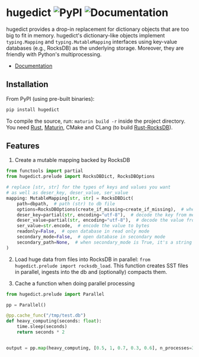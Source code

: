# hugedict ![PyPI](https://img.shields.io/pypi/v/hugedict) ![Documentation](https://readthedocs.org/projects/hugedict/badge/?version=latest&style=flat)

hugedict provides a drop-in replacement for dictionary objects that are too big to fit in memory. hugedict's dictionary-like objects implement `typing.Mapping` and `typing.MutableMapping` interfaces using key-value databases (e.g., RocksDB) as the underlying storage. Moreover, they are friendly with Python's multiprocessing.

- [Documentation](https://hugedict.readthedocs.io/)

## Installation

From PyPI (using pre-built binaries):

```bash
pip install hugedict
```

To compile the source, run: `maturin build -r` inside the project directory. You need [Rust](https://www.rust-lang.org/), [Maturin](https://github.com/PyO3/maturin), CMake and CLang (to build [Rust-RocksDB](https://github.com/rust-rocksdb/rust-rocksdb)).

## Features

1. Create a mutable mapping backed by RocksDB

```python
from functools import partial
from hugedict.prelude import RocksDBDict, RocksDBOptions

# replace [str, str] for the types of keys and values you want
# as well as deser_key, deser_value, ser_value
mapping: MutableMapping[str, str] = RocksDBDict(
    path=dbpath,  # path (str) to db file
    options=RocksDBOptions(create_if_missing=create_if_missing),  # whether to create database if missing, check other options
    deser_key=partial(str, encoding="utf-8"),  # decode the key from memoryview
    deser_value=partial(str, encoding="utf-8"),  # decode the value from memoryview
    ser_value=str.encode,  # encode the value to bytes
    readonly=False,  # open database in read only mode
    secondary_mode=False,  # open database in secondary mode
    secondary_path=None,  # when secondary_mode is True, it's a string pointing to a directory for storing data required to operate in secondary mode
)
```

2. Load huge data from files into RocksDB in parallel: `from hugedict.prelude import rocksdb_load`. This function creates SST files in parallel, ingests into the db and (optionally) compacts them.

3. Cache a function when doing parallel processing

```python
from hugedict.prelude import Parallel

pp = Parallel()

@pp.cache_func("/tmp/test.db")
def heavy_computing(seconds: float):
    time.sleep(seconds)
    return seconds * 2


output = pp.map(heavy_computing, [0.5, 1, 0.7, 0.3, 0.6], n_processes=3)
```

